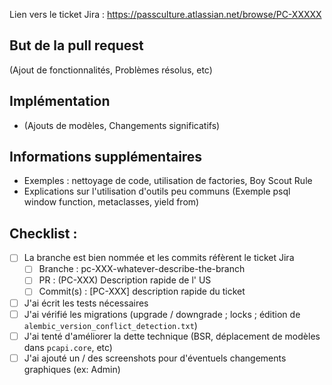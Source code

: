 Lien vers le ticket Jira : https://passculture.atlassian.net/browse/PC-XXXXX


## But de la pull request

(Ajout de fonctionnalités, Problèmes résolus, etc)

##  Implémentation

- (Ajouts de modèles, Changements significatifs)
​
##  Informations supplémentaires

- Exemples : nettoyage de code, utilisation de factories, Boy Scout Rule
- Explications sur l'utilisation d'outils peu communs (Exemple psql window function, metaclasses, yield from)
​
## Checklist :

- [ ] La branche est bien nommée et les commits réfèrent le ticket Jira
    - [ ] Branche : pc-XXX-whatever-describe-the-branch
    - [ ] PR : (PC-XXX) Description rapide de l' US
    - [ ] Commit(s) : [PC-XXX] description rapide du ticket
- [ ] J'ai écrit les tests nécessaires
- [ ] J'ai vérifié les migrations (upgrade / downgrade ; locks ; édition de `alembic_version_conflict_detection.txt`)
- [ ] J'ai tenté d'améliorer la dette technique (BSR, déplacement de modèles dans `pcapi.core`, etc)
- [ ] J'ai ajouté un / des screenshots pour d'éventuels changements graphiques (ex: Admin)
